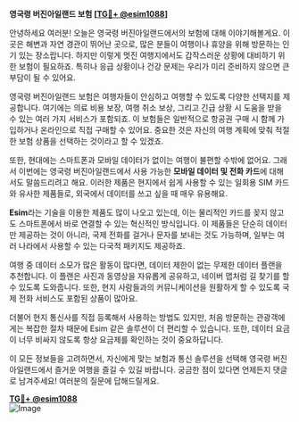 **영국령 버진아일랜드 보험 [[TG💪+ @esim1088](https://t.me/s/esim1088)]**

안녕하세요 여러분! 오늘은 영국령 버진아일랜드에서의 보험에 대해 이야기해볼게요. 이곳은 해변과 자연 경관이 뛰어난 곳으로, 많은 분들이 여행이나 휴양을 위해 방문하는 인기 있는 장소랍니다. 하지만 이렇게 멋진 여행지에서도 갑작스러운 상황에 대비하기 위한 보험이 필요하죠. 특히나 응급 상황이나 건강 문제는 우리가 미리 준비하지 않으면 큰 부담이 될 수 있어요.

영국령 버진아일랜드 보험은 여행자들이 안심하고 여행할 수 있도록 다양한 선택지를 제공합니다. 여기에는 의료 비용 보장, 여행 취소 보상, 그리고 긴급 상황 시 도움을 받을 수 있는 여러 가지 서비스가 포함되죠. 이 보험들은 일반적으로 항공권 구매 시 함께 가입하거나 온라인으로 직접 구매할 수 있어요. 중요한 것은 자신의 여행 계획에 맞춰 적절한 보험 상품을 선택하는 것이라고 할 수 있겠죠.

또한, 현대에는 스마트폰과 모바일 데이터가 없이는 여행이 불편할 수밖에 없어요. 그래서 이번에는 영국령 버진아일랜드에서 사용 가능한 **모바일 데이터 및 전화 카드**에 대해서도 말씀드리려고 해요. 이러한 제품은 현지에서 쉽게 사용할 수 있는 일회용 SIM 카드와 유사한 제품들로, 외국에서 데이터를 쓰고 싶을 때 매우 유용해요. 

**Esim**라는 기술을 이용한 제품도 많이 나오고 있는데, 이는 물리적인 카드를 꽂지 않고도 스마트폰에서 바로 연결할 수 있는 혁신적인 방식입니다. 이 제품들은 단순히 데이터만 제공하는 것이 아니라, 국제 전화를 걸거나 문자를 보내는 것도 가능하며, 일부는 여러 나라에서 사용할 수 있는 다국적 패키지도 제공하죠. 

여행 중 데이터 소모가 많은 활동이 많다면, 데이터 제한이 없는 무제한 데이터 플랜을 추천합니다. 이 플랜은 사진과 동영상을 자유롭게 공유하고, 네이버 맵처럼 길 찾기를 할 수 있도록 도와줍니다. 또한, 현지 사람들과의 커뮤니케이션을 원활하게 할 수 있도록 국제 전화 서비스도 포함된 상품이 많아요.

더불어 현지 통신사를 직접 등록해서 사용하는 방법도 있지만, 처음 방문하는 관광객에게는 복잡한 절차 때문에 Esim 같은 솔루션이 더 편리할 수 있습니다. 또한, 데이터 요금이 너무 비싸지 않도록 항상 요금제를 확인하는 것이 중요하답니다.

이 모든 정보들을 고려하면서, 자신에게 맞는 보험과 통신 솔루션을 선택해 영국령 버진아일랜드에서 즐거운 여행을 즐길 수 있길 바랍니다. 궁금한 점이 있다면 언제든지 댓글로 남겨주세요! 여러분의 질문에 답해드릴게요.

**[TG💪+ @esim1088](https://t.me/s/esim1088)**  
![Image](https://i.postimg.cc/Y0z9fWf4/image.png)